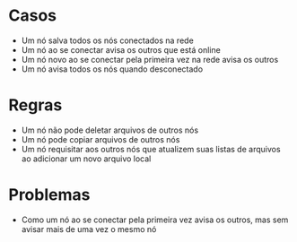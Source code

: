 # Casos
- Um nó salva todos os nós conectados na rede
- Um nó ao se conectar avisa os outros que está online
- Um nó novo ao se conectar pela primeira vez na rede avisa os outros
- Um nó avisa todos os nós quando desconectado

# Regras
- Um nó não pode deletar arquivos de outros nós
- Um nó pode copiar arquivos de outros nós
- Um nó requisitar aos outros nós que atualizem suas listas de arquivos ao adicionar um novo arquivo local

# Problemas
- Como um nó ao se conectar pela primeira vez avisa os outros, mas sem avisar mais de uma vez o mesmo nó
